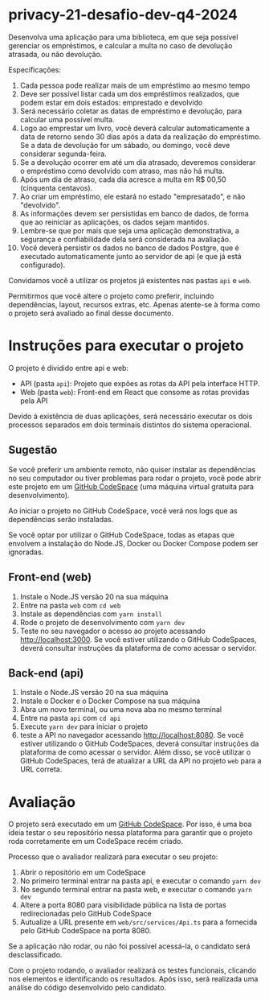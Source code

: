 # privacy-21-desafio-dev-q4-2024

Desenvolva uma aplicação para uma biblioteca, em que seja possível gerenciar os empréstimos, e calcular a multa no caso de devolução atrasada, ou não devolução.

Especificações:

1. Cada pessoa pode realizar mais de um empréstimo ao mesmo tempo
2. Deve ser possível listar cada um dos empréstimos realizados, que podem estar em dois estados: emprestado e devolvido
3. Será necessário coletar as datas de empréstimo e devolução, para calcular uma possível multa.
4. Logo ao emprestar um livro, você deverá calcular automaticamente a data de retorno sendo 30 dias após a data da realização do empréstimo. Se a data de devolução for um sábado, ou domingo, você deve considerar segunda-feira.
5. Se a devolução ocorrer em até um dia atrasado, deveremos considerar o empréstimo como devolvido com atraso, mas não há multa.
6. Após um dia de atraso, cada dia acresce a multa em R$ 00,50 (cinquenta centavos).
7. Ao criar um empréstimo, ele estará no estado "empresatado", e não "devolvido".
8. As informações devem ser persistidas em banco de dados, de forma que ao reiniciar as aplicações, os dados sejam mantidos.
9. Lembre-se que por mais que seja uma aplicação demonstrativa, a segurança e confiabilidade dela será considerada na avaliação.
10. Você deverá persistir os dados no banco de dados Postgre, que é executado automaticamente junto ao servidor de api (e que já está configurado).

Convidamos você a utilizar os projetos já existentes nas pastas `api` e `web`.

Permitirmos que você altere o projeto como preferir, incluindo dependências, layout, recursos extras, etc. Apenas atente-se à forma como o projeto será avaliado ao final desse documento.

# Instruções para executar o projeto

O projeto é dividido entre api e web:

- API (pasta `api`): Projeto que expões as rotas da API pela interface HTTP. 
- Web (pasta `web`): Front-end em React que consome as rotas providas pela API

Devido à existência de duas aplicações, será necessário executar os dois processos separados em dois terminais distintos do sistema operacional.

## Sugestão

Se você preferir um ambiente remoto, não quiser instalar as dependências no seu computador ou tiver problemas para rodar o projeto, você pode abrir este projeto em um [GitHub CodeSpace](https://docs.github.com/pt/codespaces/overview) (uma máquina virtual gratuita para desenvolvimento).

Ao iniciar o projeto no GitHub CodeSpace, você verá nos logs que as dependências serão instaladas.

Se você optar por utilizar o GitHub CodeSpace, todas as etapas que envolvem a instalação do Node.JS, Docker ou Docker Compose podem ser ignoradas.

## Front-end (web)

1. Instale o Node.JS versão 20 na sua máquina
2. Entre na pasta `web` com `cd web`
3. Instale as dependências com `yarn install`
4. Rode o projeto de desenvolvimento com `yarn dev`
5. Teste no seu navegador o acesso ao projeto acessando [http://localhost:3000](http://localhost:3000). Se você estiver utilizando o GitHub CodeSpaces, deverá consultar instruções da plataforma de como acessar o servidor.

## Back-end (api)

1. Instale o Node.JS versão 20 na sua máquina
2. Instale o Docker e o Docker Compose na sua máquina
3. Abra um novo terminal, ou uma nova aba no mesmo terminal
4. Entre na pasta `api` com `cd api`
5. Execute `yarn dev` para iniciar o projeto
6. teste a API no navegador acessando [http://localhost:8080](http://localhost:8080). Se você estiver utilizando o GitHub CodeSpaces, deverá consultar instruções da plataforma de como acessar o servidor. Além disso, se você utilizar o GitHub CodeSpaces, terá de atualizar a URL da API no projeto `web` para a URL correta.


# Avaliação

O projeto será executado em um [GitHub CodeSpace](https://docs.github.com/pt/codespaces/overview). Por isso, é uma boa ideia testar o seu repositório nessa plataforma para garantir que o projeto roda corretamente em um CodeSpace recém criado.

Processo que o avaliador realizará para executar o seu projeto:

1. Abrir o repositório em um CodeSpace
2. No primeiro terminal entrar na pasta api, e executar o comando `yarn dev`
3. No segundo terminal entrar na pasta web, e executar o comando `yarn dev`
4. Altere a porta 8080 para visibilidade pública na lista de portas redirecionadas pelo GitHub CodeSpace
5. Autualize a URL presente em `web/src/services/Api.ts` para a fornecida pelo GitHub CodeSpace na porta 8080.

Se a aplicação não rodar, ou não foi possível acessá-la, o candidato será desclassificado.

Com o projeto rodando, o avaliador realizará os testes funcionais, clicando nos elementos e identificando os resultados. Após isso, será realizada uma análise do código desenvolvido pelo candidato.